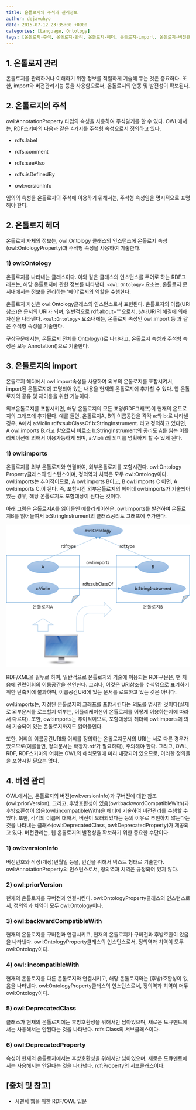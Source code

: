 ```yaml
---
title: 온톨로지의 주석과 관리정보
author: dejavuhyo
date: 2015-07-12 23:35:00 +0900
categories: [Language, Ontology]
tags: [온톨로지-주석, 온톨로지-관리, 온톨로지-헤더, 온톨로지-import, 온톨로지-버전관리, 온톨로지]
---
```


## 1. 온톨로지 관리
온톨로지를 관리하거나 이해하기 위한 정보를 적절하게 기술해 두는 것은 중요하다. 또한, import와 버전관리기능 등을 사용함으로써, 온톨로지의 연동 및 발전성이 확보된다.

## 2. 온톨로지의 주석
owl:AnnotationProperty 타입의 속성을 사용하여 주석달기를 할 수 있다. OWL에서는, RDF스키마의 다음과 같은 4가지를 주석형 속성으로서 정의하고 있다.

* rdfs:label

* rdfs:comment

* rdfs:seeAlso

* rdfs:isDefinedBy

* owl:versionInfo

임의의 속성을 온톨로지의 주석에 이용하기 위해서는, 주석형 속성임을 명시적으로 표명해야 한다.

## 2. 온톨로지 헤더
온톨로지 자체의 정보는, owl:Ontology 클래스의 인스턴스에 온톨로지 속성(owl:OntologyProperty)과 주석형 속성을 사용하여 기술한다.

### 1) owl:Ontology
온톨로지를 나타내는 클래스이다. 이와 같은 클래스의 인스턴스를 주어로 하는 RDF그래프는, 해당 온톨로지에 관한 정보를 나타낸다. ```<owl:Ontology>``` 요소는, 온톨로지 문서내에서는 정보를 관리하는 '헤어'로서의 역할을 수행한다.

온톨로지 자신은 owl:Ontology클래스의 인스턴스로서 표현된다. 온톨로지의 이름(URI참조)은 문서의 URI가 되며, 일반적으로 rdf:about=""으로서, 상대URI의 해결에 의해 자신을 나타낸다. ```<owl:Ontology>``` 요소내에는, 온톨로지 속성인 owl:import 등 과 같은 주석형 속성을 기술한다.

구상구문에서는, 온톨로지 전체를 Ontology()로 나타내고, 온톨로지 속성과 주석형 속성은 모두 Annotation()으로 기술한다.

## 3. 온톨로지의 import
온톨로지 헤더에서 owl:import속성을 사용하여 외부의 온톨로지를 포함시켜서, import된 온톨로지에 표명되어 있는 내용을 현재의 온톨로지에 추가할 수 있다. 웹 온톨로지의 공유 및 재이용을 위한 기능이다.

외부온톨로지를 포함시키면, 해당 온톨로지의 모든 표명(RDF그래프)이 현재의 온토로지의 그래프에 추가된다. 예를 들면, 온톨로지A, B의 이름공간을 각각 a:와 b:로 나타낼 경우, A에서 a:Violin rdfs:subClassOf b:StringInstrument. 라고 정의하고 있다면, A owl:imports B.라고 함으로써 비로소 b:StringInstrument의 공리도 A를 읽는 어플리케이션에 의해서 이용가능하게 되며, a:Violin의 의미를 명확하게 할 수 있게 된다.

### 1) owl:imports
온톨로지를 외부 온톨로지와 연결하여, 외부온톨로지를 포함시킨다. owl:Ontology Property클래스의 인스턴스이며, 정의역과 치역은 모두 owl:Ontology이다. owl:imports는 추이적이므로, A owl:imports B이고, B owl:imports C 이면, A owl:imports C.이 된다. 즉, 포함시킨 외부온톨로지의 헤어데 owl:imports가 기술되어 있는 경우, 해당 온톨로지도 포함대상이 된다는 것이다.

아래 그림은 온톨로지A를 읽어들인 에플리케이션은, owl:imports를 발견하여 온톨로지B를 읽어들여서 b:StringInstrument의 클래스공리도 그래프에 추가한다.

![imports](/assets/img/2015-07-12-ontology-annotations-and-management-information/imports.png)

RDF/XML을 필두로 하여, 일반적으로 온톨로지의 기술에 이용되는 RDF구문은, 맨 처음에 관련어휘의 이름공간을 선언한다. 그러나, 이것은 URI참조를 수식명으로 표기하기 위한 단축키에 불과하며, 이름공간URI에 있는 문서를 로드하고 있는 것은 아니다.

owl:imports는, 지정된 온톨로지의 그래프를 포함시킨다는 의도를 명시한 것이다(실제로 외부문서를 로드할지 여부는, 어플리케이션이 온톨로지를 어떻게 이용하는지에 따라서 다르다). 또한, owl:imports는 추이적이므로, 포함대상의 헤더에 owl:imports에 의해 기술되어 있는 온톨로지까지도 읽어들인다.

또한, 어휘의 이름공간URI와 어휘를 정의하는 온톨로지문서의 URI는 서로 다른 경우가 있으므로(예를들면, 정의문서는 확장자.rdf가 필요하다), 주의해야 한다. 그리고, OWL, RDF, RDF스키마의 어휘는 OWL의 해석모델에 미리 내장되어 있으므로, 이러한 정의들을 포함시킬 필요는 없다.

## 4. 버전 관리
OWL에서는, 온톨로지의 버전(owl:versionInfo)과 구버전에 대한 참조(owl:priorVersion), 그리고, 후방호환성이 있음(owl:backwordCompatibleWith)과 후방호환성이 없음(owl:incompatibleWith)을 헤더에 기술하여 버전관리를 수행할 수 있다. 또한, 각각의 이름에 대해서, 버전이 오래되었다는 등의 이유로 추천하지 않는다는 것을 나타내는 클래스(owl:DeprecatedClass, owl:DeprecatedProperty)가 제공되고 있다. 버전관리는, 웹 온톨로지의 발전성을 확보하기 위한 중요한 수단이다.

### 1) owl:versionInfo
버전번호와 작성(개정)년월일 등을, 인간을 위해서 텍스트 형태로 기술한다. owl:AnnotationProperty의 인스턴스로서, 정의역과 치역은 규정되어 있지 않다.

### 2) owl:priorVersion
현재의 온톨로지를 구버전과 연결시킨다. owl:OntologyProperty클래스의 인스턴스로서, 정의역과 치역이 모두 owl:Ontology이다.

### 3) owl:backwardCompatibleWith
현재의 온톨로지를 구버전과 연결시키고, 현재의 온톨로지가 구버전과 후방호환이 있음을 나타낸다. owl:OntologyProperty클래스의 인스턴스로서, 정의역과 치역이 모두 owl:Ontology이다.

### 4) owl: incompatibleWith
현재의 온톨로지를 다른 온톨로지와 연결시키고, 해당 온톨로지와는 (후방)호환성이 없음을 나타낸다. owl:OntologyProperty클래스의 인스턴스로서, 정의역과 치역이 머두 owl:Ontology이다.

### 5) owl:DeprecatedClass
클래스가 현재의 온톨로지에는 후방호환성을 위해서만 남아있으며, 새로운 도큐멘트에서는 사용해서는 안된다는 것을 나타낸다. rdfs:Class의 서브클래스이다.

### 6) owl:DeprecatedProperty
속성이 현재의 온톨로지에서는 후방호환성을 위해서만 남아있으며, 새로운 도큐멘트에서는 사용해서는 안된다는 것을 나타낸다. rdf:Property의 서브클래스이다.

## [출처 및 참고]
* 시맨틱 웹을 위한 RDF/OWL 입문
